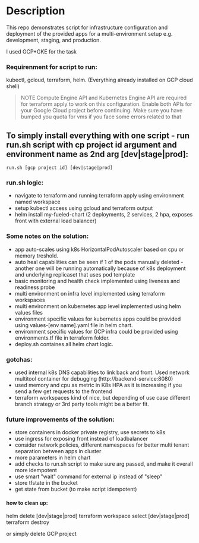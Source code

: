 # Description

This repo demonstrates script for infrastructure configuration and deployment of the provided apps for a multi-environment setup e.g. development, staging, and production.


I used GCP+GKE for the task
### Requirenment for script to run: 
kubectl, gcloud, terraform, helm. (Everything already installed on GCP cloud shell)


> NOTE Compute Engine API and Kubernetes Engine API are required for terraform apply to work on this configuration. Enable both APIs for your Google Cloud project before continuing.
> Make sure you have bumped you quota for vms if you face some errors related to that 


## To simply install everything with one script - run run.sh script with cp project id argument and environment name as 2nd arg [dev|stage|prod]:

    run.sh [gcp project id] [dev|stage|prod]




### run.sh logic:
- navigate to terraform and running terraform apply using environment named workspace 
- setup kubectl access using gcloud and terraform output
- helm install my-fueled-chart (2 deployments, 2 services, 2 hpa, exposes front with external load balancer)





### Some notes on the solution: 
- app auto-scales using k8s HorizontalPodAutoscaler based on cpu or memory treshold. 
- auto heal capabilities can be seen if 1 of the pods manually deleted - another one will be running automatically because of k8s deployment and underlying replicaset that uses pod template 
- basic monitoring and health check implemented using liveness and readiness probe 
- multi environment on infra level implemented using terraform workspaces 
- multi environment on kubernetes app level implemented using helm values files
- environment specific values for kubernetes apps could be provided using values-[env name].yaml file in helm chart.
- environment specific values for GCP infra could be provided using environments.tf file in terraform folder.
- deploy.sh containes all helm chart logic.


### gotchas: 
- used internal k8s DNS capabilities to link back and front. Used network multitool container for debugging (http://backend-service:8080)
- used memory and cpu as metric in K8s HPA as it is increasing if you send a few get requests to the frontend
- terraform workspaces kind of nice, but depending of use case different branch strategy or 3rd party tools might be a better fit.

### future improvements of the solution: 

- store containers in docker private registry,  use secrets to k8s 
- use ingress for exposing front instead of loadbalancer
- consider network policies, different namespaces for better multi tenant separation between apps in cluster
- more parameters in helm chart
- add checks to run.sh script to make sure arg passed, and make it overall more idempotent
- use smart "wait" command for external ip instead of "sleep"
- store tfstate in the bucket
- get state from bucket (to make script idempotent)



#### how to clean up:

helm delete [dev|stage|prod]
terraform workspace select [dev|stage|prod]
terraform destroy 


or simply delete GCP project
